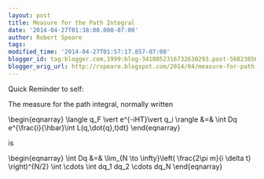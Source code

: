 ```yaml
---
layout: post
title: Measure for the Path Integral
date: '2014-04-27T01:38:00.000-07:00'
author: Robert Speare
tags: 
modified_time: '2014-04-27T01:57:17.857-07:00'
blogger_id: tag:blogger.com,1999:blog-3410852316732630293.post-5682385651488152515
blogger_orig_url: http://rspeare.blogspot.com/2014/04/measure-for-path-integral.html
---
```


<div dir="ltr" style="text-align: left;" trbidi="on">Quick Reminder to self: 

The measure for the path integral, normally written 

\begin{eqnarray} 
\langle q_F \vert e^{-iHT}\vert q_i \rangle &amp;=&amp; \int Dq 
e^{\frac{i}{\hbar}\int L(q,\dot{q},t)dt} 
\end{eqnarray} 

is 

\begin{eqnarray} 
\int Dq &amp;=&amp; \lim_{N \to \infty}\left( \frac{2\pi m}{i \delta t} 
\right)^{N/2} \int \cdots \int dq_1 dq_2 \cdots dq_N 
\end{eqnarray} 